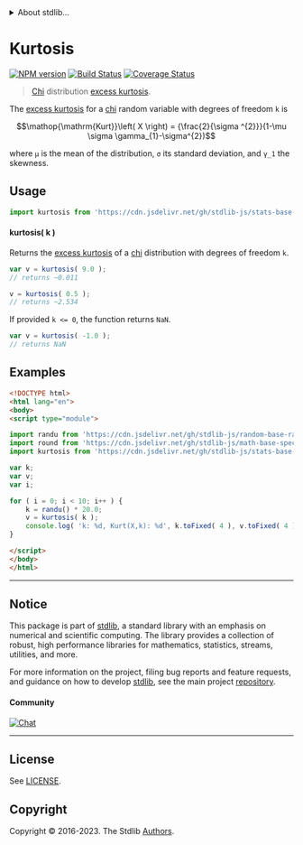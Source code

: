 <!--

@license Apache-2.0

Copyright (c) 2018 The Stdlib Authors.

Licensed under the Apache License, Version 2.0 (the "License");
you may not use this file except in compliance with the License.
You may obtain a copy of the License at

   http://www.apache.org/licenses/LICENSE-2.0

Unless required by applicable law or agreed to in writing, software
distributed under the License is distributed on an "AS IS" BASIS,
WITHOUT WARRANTIES OR CONDITIONS OF ANY KIND, either express or implied.
See the License for the specific language governing permissions and
limitations under the License.

-->


<details>
  <summary>
    About stdlib...
  </summary>
  <p>We believe in a future in which the web is a preferred environment for numerical computation. To help realize this future, we've built stdlib. stdlib is a standard library, with an emphasis on numerical and scientific computation, written in JavaScript (and C) for execution in browsers and in Node.js.</p>
  <p>The library is fully decomposable, being architected in such a way that you can swap out and mix and match APIs and functionality to cater to your exact preferences and use cases.</p>
  <p>When you use stdlib, you can be absolutely certain that you are using the most thorough, rigorous, well-written, studied, documented, tested, measured, and high-quality code out there.</p>
  <p>To join us in bringing numerical computing to the web, get started by checking us out on <a href="https://github.com/stdlib-js/stdlib">GitHub</a>, and please consider <a href="https://opencollective.com/stdlib">financially supporting stdlib</a>. We greatly appreciate your continued support!</p>
</details>

# Kurtosis

[![NPM version][npm-image]][npm-url] [![Build Status][test-image]][test-url] [![Coverage Status][coverage-image]][coverage-url] <!-- [![dependencies][dependencies-image]][dependencies-url] -->

> [Chi][chi-distribution] distribution [excess kurtosis][kurtosis].

<!-- Section to include introductory text. Make sure to keep an empty line after the intro `section` element and another before the `/section` close. -->

<section class="intro">

The [excess kurtosis][kurtosis] for a [chi][chi-distribution] random variable with degrees of freedom `k` is

<!-- <equation class="equation" label="eq:chi_kurtosis" align="center" raw="\operatorname{Kurt}\left( X \right) = {\frac{2}{\sigma ^{2}}}(1-\mu \sigma \gamma_{1}-\sigma^{2})" alt="Excess kurtosis for a chi distribution."> -->

```math
\mathop{\mathrm{Kurt}}\left( X \right) = {\frac{2}{\sigma ^{2}}}(1-\mu \sigma \gamma_{1}-\sigma^{2})
```

<!-- <div class="equation" align="center" data-raw-text="\operatorname{Kurt}\left( X \right) = {\frac{2}{\sigma ^{2}}}(1-\mu \sigma \gamma_{1}-\sigma^{2})" data-equation="eq:chi_kurtosis">
    <img src="https://cdn.jsdelivr.net/gh/stdlib-js/stdlib@51534079fef45e990850102147e8945fb023d1d0/lib/node_modules/@stdlib/stats/base/dists/chi/kurtosis/docs/img/equation_chi_kurtosis.svg" alt="Excess kurtosis for a chi distribution.">
    <br>
</div> -->

<!-- </equation> -->

where `μ` is the mean of the distribution, `σ` its standard deviation, and `γ_1` the skewness.

</section>

<!-- /.intro -->

<!-- Package usage documentation. -->



<section class="usage">

## Usage

```javascript
import kurtosis from 'https://cdn.jsdelivr.net/gh/stdlib-js/stats-base-dists-chi-kurtosis@esm/index.mjs';
```

#### kurtosis( k )

Returns the [excess kurtosis][kurtosis] of a [chi][chi-distribution] distribution with degrees of freedom `k`.

```javascript
var v = kurtosis( 9.0 );
// returns ~0.011

v = kurtosis( 0.5 );
// returns ~2.534
```

If provided `k <= 0`, the function returns `NaN`.

```javascript
var v = kurtosis( -1.0 );
// returns NaN
```

</section>

<!-- /.usage -->

<!-- Package usage notes. Make sure to keep an empty line after the `section` element and another before the `/section` close. -->

<section class="notes">

</section>

<!-- /.notes -->

<!-- Package usage examples. -->

<section class="examples">

## Examples

<!-- eslint no-undef: "error" -->

```html
<!DOCTYPE html>
<html lang="en">
<body>
<script type="module">

import randu from 'https://cdn.jsdelivr.net/gh/stdlib-js/random-base-randu@esm/index.mjs';
import round from 'https://cdn.jsdelivr.net/gh/stdlib-js/math-base-special-round@esm/index.mjs';
import kurtosis from 'https://cdn.jsdelivr.net/gh/stdlib-js/stats-base-dists-chi-kurtosis@esm/index.mjs';

var k;
var v;
var i;

for ( i = 0; i < 10; i++ ) {
    k = randu() * 20.0;
    v = kurtosis( k );
    console.log( 'k: %d, Kurt(X,k): %d', k.toFixed( 4 ), v.toFixed( 4 ) );
}

</script>
</body>
</html>
```

</section>

<!-- /.examples -->

<!-- Section to include cited references. If references are included, add a horizontal rule *before* the section. Make sure to keep an empty line after the `section` element and another before the `/section` close. -->

<section class="references">

</section>

<!-- /.references -->

<!-- Section for related `stdlib` packages. Do not manually edit this section, as it is automatically populated. -->

<section class="related">

</section>

<!-- /.related -->

<!-- Section for all links. Make sure to keep an empty line after the `section` element and another before the `/section` close. -->


<section class="main-repo" >

* * *

## Notice

This package is part of [stdlib][stdlib], a standard library with an emphasis on numerical and scientific computing. The library provides a collection of robust, high performance libraries for mathematics, statistics, streams, utilities, and more.

For more information on the project, filing bug reports and feature requests, and guidance on how to develop [stdlib][stdlib], see the main project [repository][stdlib].

#### Community

[![Chat][chat-image]][chat-url]

---

## License

See [LICENSE][stdlib-license].


## Copyright

Copyright &copy; 2016-2023. The Stdlib [Authors][stdlib-authors].

</section>

<!-- /.stdlib -->

<!-- Section for all links. Make sure to keep an empty line after the `section` element and another before the `/section` close. -->

<section class="links">

[npm-image]: http://img.shields.io/npm/v/@stdlib/stats-base-dists-chi-kurtosis.svg
[npm-url]: https://npmjs.org/package/@stdlib/stats-base-dists-chi-kurtosis

[test-image]: https://github.com/stdlib-js/stats-base-dists-chi-kurtosis/actions/workflows/test.yml/badge.svg?branch=main
[test-url]: https://github.com/stdlib-js/stats-base-dists-chi-kurtosis/actions/workflows/test.yml?query=branch:main

[coverage-image]: https://img.shields.io/codecov/c/github/stdlib-js/stats-base-dists-chi-kurtosis/main.svg
[coverage-url]: https://codecov.io/github/stdlib-js/stats-base-dists-chi-kurtosis?branch=main

<!--

[dependencies-image]: https://img.shields.io/david/stdlib-js/stats-base-dists-chi-kurtosis.svg
[dependencies-url]: https://david-dm.org/stdlib-js/stats-base-dists-chi-kurtosis/main

-->

[chat-image]: https://img.shields.io/gitter/room/stdlib-js/stdlib.svg
[chat-url]: https://app.gitter.im/#/room/#stdlib-js_stdlib:gitter.im

[stdlib]: https://github.com/stdlib-js/stdlib

[stdlib-authors]: https://github.com/stdlib-js/stdlib/graphs/contributors

[umd]: https://github.com/umdjs/umd
[es-module]: https://developer.mozilla.org/en-US/docs/Web/JavaScript/Guide/Modules

[deno-url]: https://github.com/stdlib-js/stats-base-dists-chi-kurtosis/tree/deno
[umd-url]: https://github.com/stdlib-js/stats-base-dists-chi-kurtosis/tree/umd
[esm-url]: https://github.com/stdlib-js/stats-base-dists-chi-kurtosis/tree/esm
[branches-url]: https://github.com/stdlib-js/stats-base-dists-chi-kurtosis/blob/main/branches.md

[stdlib-license]: https://raw.githubusercontent.com/stdlib-js/stats-base-dists-chi-kurtosis/main/LICENSE

[chi-distribution]: https://en.wikipedia.org/wiki/Chi_distribution

[kurtosis]: https://en.wikipedia.org/wiki/Kurtosis

</section>

<!-- /.links -->
